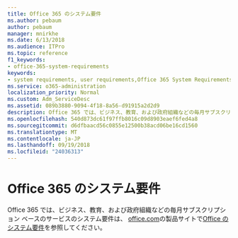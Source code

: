 ```yaml
---
title: Office 365 のシステム要件
ms.author: pebaum
author: pebaum
manager: mnirkhe
ms.date: 6/13/2018
ms.audience: ITPro
ms.topic: reference
f1_keywords:
- office-365-system-requirements
keywords:
- system requirements, user requirements,Office 365 System Requirements
ms.service: o365-administration
localization_priority: Normal
ms.custom: Adm_ServiceDesc
ms.assetid: 089b3880-9094-4f18-8a56-d91915a2d2d9
description: Office 365 では、ビジネス、教育、および政府組織などの毎月サブスクリプション ベースのサービスのシステム要件は、office.com の製品サイトで Office のシステム要件を参照してください。
ms.openlocfilehash: 540d873dc61f97ffb8016c09d8903eaef6fed4a8
ms.sourcegitcommit: d6dfbaacd56c0855e12500b38acd06be16cd1560
ms.translationtype: MT
ms.contentlocale: ja-JP
ms.lasthandoff: 09/19/2018
ms.locfileid: "24036313"
---
```

# <a name="office-365-system-requirements"></a>Office 365 のシステム要件

Office 365 では、ビジネス、教育、および政府組織などの毎月サブスクリプション ベースのサービスのシステム要件は、 [office.com](http://go.microsoft.com/fwlink/?LinkID=509817&amp;clcid=0x409)の製品サイトで[Office のシステム要件](http://go.microsoft.com/fwlink/?LinkID=626095&amp;clcid=0x409)を参照してください。 
  

